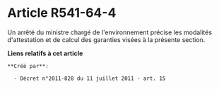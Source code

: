 # Article R541-64-4

Un arrêté du ministre chargé de l'environnement précise les modalités d'attestation et de calcul des garanties visées à la
présente section.

**Liens relatifs à cet article**

	**Créé par**:

	  - Décret n°2011-828 du 11 juillet 2011 - art. 15
